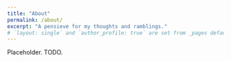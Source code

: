 ```yaml
---
title: "About"
permalink: /about/
excerpt: "A pensieve for my thoughts and ramblings."
# `layout: single` and `author_profile: true` are set from _pages defaults.
---
```


Placeholder. TODO.
